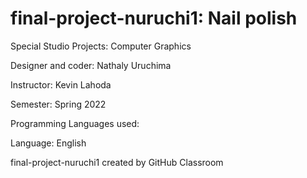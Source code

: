 # final-project-nuruchi1: Nail polish

Special Studio Projects: Computer Graphics

Designer and coder: Nathaly Uruchima

Instructor: Kevin Lahoda 

Semester: Spring 2022

Programming Languages used: 

Language: English

final-project-nuruchi1 created by GitHub Classroom
